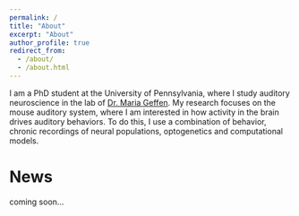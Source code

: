 ```yaml
---
permalink: /
title: "About"
excerpt: "About"
author_profile: true
redirect_from: 
  - /about/
  - /about.html
---
```


I am a PhD student at the University of Pennsylvania, where I study auditory neuroscience in the lab of [Dr. Maria Geffen](https://www.med.upenn.edu/hearing/). My research focuses on the mouse auditory system, where I am interested in how activity in the brain drives auditory behaviors. To do this, I use a combination of behavior, chronic recordings of neural populations, optogenetics and computational models.


News
======
coming soon...
